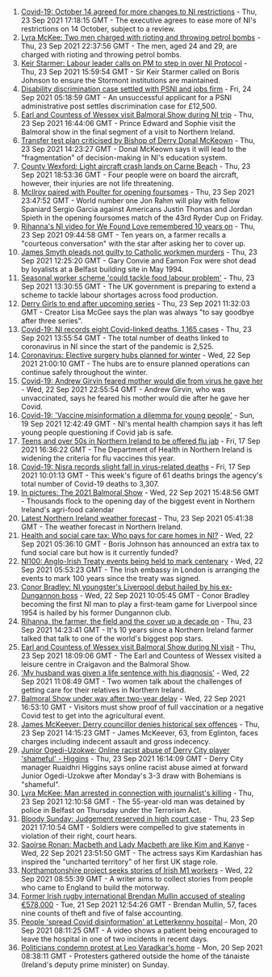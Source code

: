 1. [Covid-19: October 14 agreed for more changes to NI restrictions](https://www.bbc.co.uk/news/uk-northern-ireland-58657582?at_medium=RSS&at_campaign=KARANGA) - Thu, 23 Sep 2021 17:18:15 GMT - The executive agrees to ease more of NI's restrictions on 14 October, subject to a review.
2. [Lyra McKee: Two men charged with rioting and throwing petrol bombs](https://www.bbc.co.uk/news/uk-northern-ireland-58673289?at_medium=RSS&at_campaign=KARANGA) - Thu, 23 Sep 2021 22:37:56 GMT - The men, aged 24 and 29, are charged with rioting and throwing petrol bombs.
3. [Keir Starmer: Labour leader calls on PM to step in over NI Protocol](https://www.bbc.co.uk/news/uk-northern-ireland-58669322?at_medium=RSS&at_campaign=KARANGA) - Thu, 23 Sep 2021 15:59:54 GMT - Sir Keir Starmer called on Boris Johnson to ensure the Stormont institutions are maintained.
4. [Disability discrimination case settled with PSNI and jobs firm](https://www.bbc.co.uk/news/uk-northern-ireland-58670765?at_medium=RSS&at_campaign=KARANGA) - Fri, 24 Sep 2021 05:18:59 GMT - An unsuccessful applicant for a PSNI administrative post settles discrimination case for £12,500.
5. [Earl and Countess of Wessex visit Balmoral Show during NI trip](https://www.bbc.co.uk/news/uk-northern-ireland-58663417?at_medium=RSS&at_campaign=KARANGA) - Thu, 23 Sep 2021 16:44:06 GMT - Prince Edward and Sophie visit the Balmoral show in the final segment of a visit to Northern Ireland.
6. [Transfer test plan criticised by Bishop of Derry Donal McKeown](https://www.bbc.co.uk/news/uk-northern-ireland-58663414?at_medium=RSS&at_campaign=KARANGA) - Thu, 23 Sep 2021 14:23:27 GMT - Donal McKeown says it will lead to the "fragmentation" of decision-making in NI's education system.
7. [County Wexford: Light aircraft crash lands on Carne Beach](https://www.bbc.co.uk/news/world-europe-58672098?at_medium=RSS&at_campaign=KARANGA) - Thu, 23 Sep 2021 18:53:36 GMT - Four people were on board the aircraft, however, their injuries are not life threatening.
8. [McIlroy paired with Poulter for opening foursomes](https://www.bbc.co.uk/sport/golf/58672860?at_medium=RSS&at_campaign=KARANGA) - Thu, 23 Sep 2021 23:47:52 GMT - World number one Jon Rahm will play with fellow Spaniard Sergio Garcia against Americans Justin Thomas and Jordan Spieth in the opening foursomes match of the 43rd Ryder Cup on Friday.
9. [Rihanna's NI video for We Found Love remembered 10 years on](https://www.bbc.co.uk/news/uk-northern-ireland-58662388?at_medium=RSS&at_campaign=KARANGA) - Thu, 23 Sep 2021 09:44:58 GMT - Ten years on, a farmer recalls a "courteous conversation" with the star after asking her to cover up.
10. [James Smyth pleads not guilty to Catholic workmen murders](https://www.bbc.co.uk/news/uk-northern-ireland-58663242?at_medium=RSS&at_campaign=KARANGA) - Thu, 23 Sep 2021 12:25:20 GMT - Gary Convie and Eamon Fox were shot dead by loyalists at a Belfast building site in May 1994.
11. [Seasonal worker scheme 'could tackle food labour problem'](https://www.bbc.co.uk/news/uk-northern-ireland-58664556?at_medium=RSS&at_campaign=KARANGA) - Thu, 23 Sep 2021 13:30:55 GMT - The UK government is preparing to extend a scheme to tackle labour shortages across food production.
12. [Derry Girls to end after upcoming series](https://www.bbc.co.uk/news/uk-northern-ireland-58663416?at_medium=RSS&at_campaign=KARANGA) - Thu, 23 Sep 2021 11:32:03 GMT - Creator Lisa McGee says the plan was always "to say goodbye after three series".
13. [Covid-19: NI records eight Covid-linked deaths, 1,165 cases](https://www.bbc.co.uk/news/uk-northern-ireland-58668868?at_medium=RSS&at_campaign=KARANGA) - Thu, 23 Sep 2021 13:55:54 GMT - The total number of deaths linked to coronavirus in NI since the start of the pandemic is 2,525.
14. [Coronavirus: Elective surgery hubs planned for winter](https://www.bbc.co.uk/news/uk-northern-ireland-58657420?at_medium=RSS&at_campaign=KARANGA) - Wed, 22 Sep 2021 21:00:10 GMT - The hubs are to ensure planned operations can continue safely throughout the winter.
15. [Covid-19: Andrew Girvin feared mother would die from virus he gave her](https://www.bbc.co.uk/news/uk-northern-ireland-58649891?at_medium=RSS&at_campaign=KARANGA) - Wed, 22 Sep 2021 22:55:54 GMT - Andrew Girvin, who was unvaccinated, says he feared his mother would die after he gave her Covid.
16. [Covid-19: 'Vaccine misinformation a dilemma for young people'](https://www.bbc.co.uk/news/uk-northern-ireland-58616080?at_medium=RSS&at_campaign=KARANGA) - Sun, 19 Sep 2021 12:42:49 GMT - NI's mental health champion says it has left young people questioning if Covid jab is safe.
17. [Teens and over 50s in Northern Ireland to be offered flu jab](https://www.bbc.co.uk/news/uk-northern-ireland-58602611?at_medium=RSS&at_campaign=KARANGA) - Fri, 17 Sep 2021 16:36:22 GMT - The Department of Health in Northern Ireland is widening the criteria for flu vaccines this year.
18. [Covid-19: Nisra records slight fall in virus-related deaths](https://www.bbc.co.uk/news/uk-northern-ireland-58596552?at_medium=RSS&at_campaign=KARANGA) - Fri, 17 Sep 2021 10:01:13 GMT - This week's figure of 61 deaths brings the agency's total number of Covid-19 deaths to 3,307.
19. [In pictures: The 2021 Balmoral Show](https://www.bbc.co.uk/news/uk-northern-ireland-58656142?at_medium=RSS&at_campaign=KARANGA) - Wed, 22 Sep 2021 15:48:56 GMT - Thousands flock to the opening day of the biggest event in Northern Ireland's agri-food calendar
20. [Latest Northern Ireland weather forecast](https://www.bbc.co.uk/news/uk-northern-ireland-26018439?at_medium=RSS&at_campaign=KARANGA) - Thu, 23 Sep 2021 05:41:38 GMT - The weather forecast in Northern Ireland.
21. [Health and social care tax: Who pays for care homes in NI?](https://www.bbc.co.uk/news/uk-northern-ireland-58642660?at_medium=RSS&at_campaign=KARANGA) - Wed, 22 Sep 2021 05:36:10 GMT - Boris Johnson has announced an extra tax to fund social care but how is it currently funded?
22. [NI100: Anglo-Irish Treaty events being held to mark centenary](https://www.bbc.co.uk/news/uk-northern-ireland-58644107?at_medium=RSS&at_campaign=KARANGA) - Wed, 22 Sep 2021 05:53:23 GMT - The Irish embassy in London is arranging the events to mark 100 years since the treaty was signed.
23. [Conor Bradley: NI youngster's Liverpool debut hailed by his ex-Dungannon boss](https://www.bbc.co.uk/sport/football/58649265?at_medium=RSS&at_campaign=KARANGA) - Wed, 22 Sep 2021 10:05:45 GMT - Conor Bradley becoming the first NI man to play a first-team game for Liverpool since 1954 is hailed by his former Dungannon club.
24. [Rihanna, the farmer, the field and the cover up a decade on](https://www.bbc.co.uk/news/uk-northern-ireland-58669292?at_medium=RSS&at_campaign=KARANGA) - Thu, 23 Sep 2021 14:23:41 GMT - It's 10 years since a Northern Ireland farmer talked that talk to one of the world's biggest pop stars.
25. [Earl and Countess of Wessex visit Balmoral Show during NI visit](https://www.bbc.co.uk/news/58672293?at_medium=RSS&at_campaign=KARANGA) - Thu, 23 Sep 2021 18:09:06 GMT - The Earl and Countess of Wessex visited a leisure centre in Craigavon and the Balmoral Show.
26. ['My husband was given a life sentence with his diagnosis'](https://www.bbc.co.uk/news/58641689?at_medium=RSS&at_campaign=KARANGA) - Wed, 22 Sep 2021 11:08:49 GMT - Two women talk about the challenges of getting care for their relatives in Northern Ireland.
27. [Balmoral Show under way after two-year delay](https://www.bbc.co.uk/news/uk-northern-ireland-58652864?at_medium=RSS&at_campaign=KARANGA) - Wed, 22 Sep 2021 16:53:10 GMT - Visitors must show proof of full vaccination or a negative Covid test to get into the agricultural event.
28. [James McKeever: Derry councillor denies historical sex offences](https://www.bbc.co.uk/news/uk-northern-ireland-foyle-west-58662013?at_medium=RSS&at_campaign=KARANGA) - Thu, 23 Sep 2021 14:15:23 GMT - James McKeever, 63, from Eglinton, faces charges including indecent assault and gross indecency.
29. [Junior Ogedi-Uzokwe: Online racist abuse of Derry City player 'shameful' - Higgins](https://www.bbc.co.uk/sport/football/58667701?at_medium=RSS&at_campaign=KARANGA) - Thu, 23 Sep 2021 16:14:09 GMT - Derry City manager Ruaidhri Higgins says online racist abuse aimed at forward Junior Ogedi-Uzokwe after Monday's 3-3 draw with Bohemians is "shameful".
30. [Lyra McKee: Man arrested in connection with journalist's killing](https://www.bbc.co.uk/news/uk-northern-ireland-foyle-west-58662011?at_medium=RSS&at_campaign=KARANGA) - Thu, 23 Sep 2021 12:10:58 GMT - The 55-year-old man was detained by police in Belfast on Thursday under the Terrorism Act.
31. [Bloody Sunday: Judgement reserved in high court case](https://www.bbc.co.uk/news/uk-northern-ireland-58670745?at_medium=RSS&at_campaign=KARANGA) - Thu, 23 Sep 2021 17:10:54 GMT - Soldiers were compelled to give statements in violation of their right, court hears.
32. [Saoirse Ronan: Macbeth and Lady Macbeth are like Kim and Kanye](https://www.bbc.co.uk/news/entertainment-arts-58627498?at_medium=RSS&at_campaign=KARANGA) - Wed, 22 Sep 2021 23:51:50 GMT - The actress says Kim Kardashian has inspired the "uncharted territory" of her first UK stage role.
33. [Northamptonshire project seeks stories of Irish M1 workers](https://www.bbc.co.uk/news/uk-england-northamptonshire-58644693?at_medium=RSS&at_campaign=KARANGA) - Wed, 22 Sep 2021 08:55:39 GMT - A writer aims to collect stories from people who came to England to build the motorway.
34. [Former Irish rugby international Brendan Mullin accused of stealing €578,000](https://www.bbc.co.uk/news/world-europe-58637038?at_medium=RSS&at_campaign=KARANGA) - Tue, 21 Sep 2021 12:54:26 GMT - Brendan Mullin, 57, faces nine counts of theft and five of false accounting.
35. [People 'spread Covid disinformation' at Letterkenny hospital](https://www.bbc.co.uk/news/world-europe-58622554?at_medium=RSS&at_campaign=KARANGA) - Mon, 20 Sep 2021 08:11:25 GMT - A video shows a patient being encouraged to leave the hospital in one of two incidents in recent days.
36. [Politicians condemn protest at Leo Varadkar's home](https://www.bbc.co.uk/news/world-europe-58623079?at_medium=RSS&at_campaign=KARANGA) - Mon, 20 Sep 2021 08:38:11 GMT - Protesters gathered outside the home of the tánaiste (Ireland's deputy prime minister) on Sunday.
